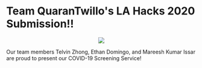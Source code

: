 # Team QuaranTwillo's LA Hacks 2020 Submission!!

<p align="center"><img src= "https://challengepost-s3-challengepost.netdna-ssl.com/photos/production/challenge_thumbnails/000/787/815/datas/original.png"></p>


Our team members Telvin Zhong, Ethan Domingo, and Mareesh Kumar Issar are proud to present our COVID-19 Screening Service! 
